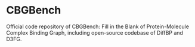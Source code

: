 # CBGBench
Official code repository of CBGBench: Fill in the Blank of Protein-Molecule Complex Binding Graph, including open-source codebase of DiffBP and D3FG.
